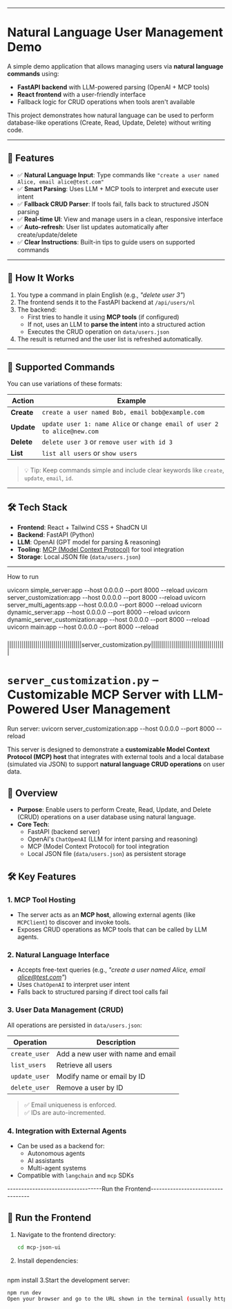 
-------------------
# Natural Language User Management Demo
A simple demo application that allows managing users via **natural language commands** using:
- **FastAPI backend** with LLM-powered parsing (OpenAI + MCP tools)
- **React frontend** with a user-friendly interface
- Fallback logic for CRUD operations when tools aren't available

This project demonstrates how natural language can be used to perform database-like operations (Create, Read, Update, Delete) without writing code.

---

## 🧩 Features

- ✅ **Natural Language Input**: Type commands like `"create a user named Alice, email alice@test.com"`
- ✅ **Smart Parsing**: Uses LLM + MCP tools to interpret and execute user intent
- ✅ **Fallback CRUD Parser**: If tools fail, falls back to structured JSON parsing
- ✅ **Real-time UI**: View and manage users in a clean, responsive interface
- ✅ **Auto-refresh**: User list updates automatically after create/update/delete
- ✅ **Clear Instructions**: Built-in tips to guide users on supported commands

---

## 🚀 How It Works

1. You type a command in plain English (e.g., *"delete user 3"*)
2. The frontend sends it to the FastAPI backend at `/api/users/nl`
3. The backend:
   - First tries to handle it using **MCP tools** (if configured)
   - If not, uses an LLM to **parse the intent** into a structured action
   - Executes the CRUD operation on `data/users.json`
4. The result is returned and the user list is refreshed automatically.

---

## 💬 Supported Commands
You can use variations of these formats:

| Action  | Example |
|--------|--------|
| **Create** | `create a user named Bob, email bob@example.com` |
| **Update** | `update user 1: name Alice` or `change email of user 2 to alice@new.com` |
| **Delete** | `delete user 3` or `remove user with id 3` |
| **List**   | `list all users` or `show users` |

> 💡 Tip: Keep commands simple and include clear keywords like `create`, `update`, `email`, `id`.

---

## 🛠️ Tech Stack

- **Frontend**: React + Tailwind CSS + ShadCN UI
- **Backend**: FastAPI (Python)
- **LLM**: OpenAI (GPT model for parsing & reasoning)
- **Tooling**: [MCP (Model Context Protocol)](https://github.com/isi-mcp) for tool integration
- **Storage**: Local JSON file (`data/users.json`)

---

How to run

uvicorn simple_server:app --host 0.0.0.0 --port 8000 --reload
uvicorn server_customization:app --host 0.0.0.0 --port 8000 --reload
uvicorn server_multi_agents:app --host 0.0.0.0 --port 8000 --reload
uvicorn dynamic_server:app --host 0.0.0.0 --port 8000 --reload
uvicorn dynamic_server_customization:app --host 0.0.0.0 --port 8000 --reload
uvicorn main:app --host 0.0.0.0 --port 8000 --reload


#####

|||||||||||||||||||||||||||||||||||||server_customization.py|||||||||||||||||||||||||||||||||||||
# `server_customization.py` – Customizable MCP Server with LLM-Powered User Management
Run server:
uvicorn server_customization:app --host 0.0.0.0 --port 8000 --reload

This server is designed to demonstrate a **customizable Model Context Protocol (MCP) host** that integrates with external tools and a local database (simulated via JSON) to support **natural language CRUD operations** on user data.

## 🧩 Overview

- **Purpose**: Enable users to perform Create, Read, Update, and Delete (CRUD) operations on a user database using natural language.
- **Core Tech**:
  - FastAPI (backend server)
  - OpenAI's `ChatOpenAI` (LLM for intent parsing and reasoning)
  - MCP (Model Context Protocol) for tool integration
  - Local JSON file (`data/users.json`) as persistent storage

## 🛠️ Key Features

### 1. **MCP Tool Hosting**
- The server acts as an **MCP host**, allowing external agents (like `MCPClient`) to discover and invoke tools.
- Exposes CRUD operations as MCP tools that can be called by LLM agents.

### 2. **Natural Language Interface**
- Accepts free-text queries (e.g., *"create a user named Alice, email alice@test.com"*)
- Uses `ChatOpenAI` to interpret user intent
- Falls back to structured parsing if direct tool calls fail

### 3. **User Data Management (CRUD)**
All operations are persisted in `data/users.json`:

| Operation | Description |
|---------|-------------|
| `create_user` | Add a new user with name and email |
| `list_users`  | Retrieve all users |
| `update_user` | Modify name or email by ID |
| `delete_user` | Remove a user by ID |

> ✅ Email uniqueness is enforced.  
> ✅ IDs are auto-incremented.

### 4. **Integration with External Agents**
- Can be used as a backend for:
  - Autonomous agents
  - AI assistants
  - Multi-agent systems
- Compatible with `langchain` and `mcp` SDKs

----------------------------------Run the Frontend----------------------------------

## 🚀 Run the Frontend
1. Navigate to the frontend directory:
   ```bash
   cd mcp-json-ui
2. Install dependencies:

   ```bash
  npm install
3.Start the development server:

   ```bash
  npm run dev
Open your browser and go to the URL shown in the terminal (usually http://localhost:5173).
